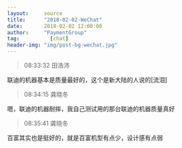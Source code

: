 ```yaml
---
layout:     source 
title:      "2018-02-02-WeChat"
date:       2018-02-02 12:00:00
author:     "PaymentGroup"
tag:		  [chat]
header-img: "img/post-bg-wechat.jpg"
---
```

> 08:33:32  田浩沛  
   
联迪的机器基本是质量最好的，这个是新大陆的人说的[流泪]  
   
> 08:34:15  龚晓冬  
   
嗯，联迪的机器耐摔，我自己测试用的那台联迪的机器质量真好  
   
> 08:35:41  龚晓冬  
   
百富其实也是挺好的，就是百富机型有点少，设计感有点弱  
   
